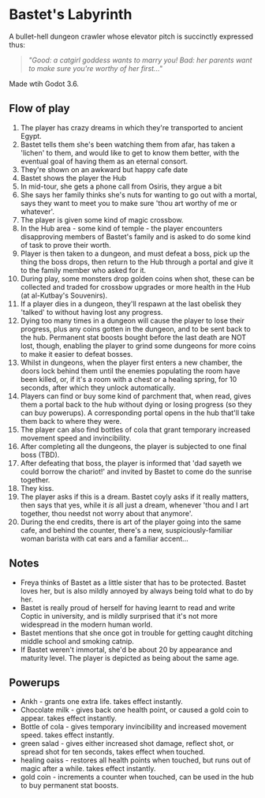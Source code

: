 # Bastet's Labyrinth
A bullet-hell dungeon crawler whose elevator pitch is succinctly expressed thus:
> _"Good: a catgirl goddess wants to marry you! Bad: her parents want to make sure you're worthy of her first..."_

Made wtih Godot 3.6.

## Flow of play
1. The player has crazy dreams in which they're transported to ancient Egypt.
2. Bastet tells them she's been watching them from afar, has taken a 'lichen' to them, and would like to get to know them better, with the eventual goal of having them as an eternal consort.
3. They're shown on an awkward but happy cafe date
4. Bastet shows the player the Hub
5. In mid-tour, she gets a phone call from Osiris, they argue a bit
6. She says her family thinks she's nuts for wanting to go out with a mortal, says they want to meet you to make sure 'thou art worthy of me or whatever'.
7. The player is given some kind of magic crossbow.
8. In the Hub area - some kind of temple - the player encounters disapproving members of Bastet's family and is asked to do some kind of task to prove their worth.
9. Player is then taken to a dungeon, and must defeat a boss, pick up the thing the boss drops, then return to the Hub through a portal and give it to the family member who asked for it.
10. During play, some monsters drop golden coins when shot, these can be collected and traded for crossbow upgrades or more health in the Hub (at al-Kutbay's Souvenirs).
11. If a player dies in a dungeon, they'll respawn at the last obelisk they 'talked' to without having lost any progress.
12. Dying too many times in a dungeon will cause the player to lose their progress, plus any coins gotten in the dungeon, and to be sent back to the hub.  Permanent stat boosts bought before the last death are NOT lost, though, enabling the player to grind some dungeons for more coins to make it easier to defeat bosses.
13. Whilst in dungeons, when the player first enters a new chamber, the doors lock behind them until the enemies populating the room have been killed, or, if it's a room with a chest or a healing spring, for 10 seconds, after which they unlock automatically.
14. Players can find or buy some kind of parchment that, when read, gives them a portal back to the hub without dying or losing progress (so they can buy powerups).  A corresponding portal opens in the hub that'll take them back to where they were.
15. The player can also find bottles of cola that grant temporary increased movement speed and invincibility.
16. After completing all the dungeons, the player is subjected to one final boss (TBD).
17. After defeating that boss, the player is informed that 'dad sayeth we could borrow the chariot!' and invited by Bastet to come do the sunrise together.
18. They kiss.
19. The player asks if this is a dream. Bastet coyly asks if it really matters, then says that yes, while it _is_ all just a dream, whenever 'thou and I art together, thou needst not worry about that anymore'.
20. During the end credits, there is art of the player going into the same cafe, and behind the counter, there's a new, suspiciously-familiar woman barista with cat ears and a familiar accent...

## Notes
- Freya thinks of Bastet as a little sister that has to be protected.  Bastet loves her, but is also mildly annoyed by always being told what to do by her.
- Bastet is really proud of herself for having learnt to read and write Coptic in university, and is mildly surprised that it's not more widespread in the modern human world.
- Bastet mentions that she once got in trouble for getting caught ditching middle school and smoking catnip.
- If Bastet weren't immortal, she'd be about 20 by appearance and maturity level.  The player is depicted as being about the same age.

## Powerups
- Ankh - grants one extra life. takes effect instantly.
- Chocolate milk - gives back one health point, or caused a gold coin to appear. takes effect instantly.
- Bottle of cola - gives temporary invincibility and increased movement speed. takes effect instantly.
- green salad - gives either increased shot damage, reflect shot, or spread shot for ten seconds, takes effect when touched.
- healing oaiss - restores all health points when touched, but runs out of magic after a while. takes effect instantly.
- gold coin - increments a counter when touched, can be used in the hub to buy permanent stat boosts.
